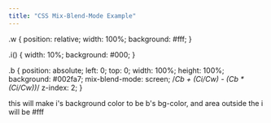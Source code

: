 ```yaml
---
title: "CSS Mix-Blend-Mode Example"
---
```


.w {
  position: relative;
  width: 100%;
  background: #fff;
}

.i() {
  width: 10%;
  background: #000;
}

.b {
  position: absolute;
  left: 0;
  top: 0;
  width: 100%;
  height: 100%;
  background: #002fa7;
  mix-blend-mode: screen; 	 /*Cb + (Ci/Cw) - (Cb * (Ci/Cw))*/
  z-index: 2;
}

this will make i's background color to be b's bg-color, and area outside the i will be #fff

